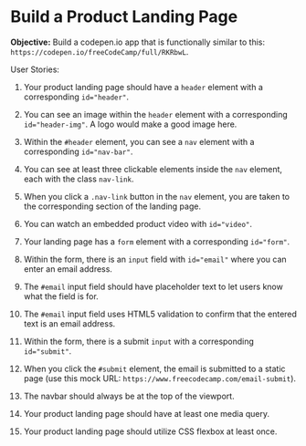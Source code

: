 # Build a Product Landing Page

**Objective:** Build a codepen.io app that is functionally similar to this: `https://codepen.io/freeCodeCamp/full/RKRbwL`.

User Stories:

1. Your product landing page should have a `header` element with a corresponding `id="header"`.

2. You can see an image within the `header` element with a corresponding `id="header-img"`. A logo would make a good image here.

3. Within the `#header` element, you can see a `nav` element with a corresponding `id="nav-bar"`.

4. You can see at least three clickable elements inside the `nav` element, each with the class `nav-link`.

5. When you click a `.nav-link` button in the `nav` element, you are taken to the corresponding section of the landing page.

6. You can watch an embedded product video with `id="video"`.

7. Your landing page has a `form` element with a corresponding `id="form"`.

8. Within the form, there is an `input` field with `id="email"` where you can enter an email address.

9. The `#email` input field should have placeholder text to let users know what the field is for.

10. The `#email` input field uses HTML5 validation to confirm that the entered text is an email address.

11. Within the form, there is a submit `input` with a corresponding `id="submit"`.

12. When you click the `#submit` element, the email is submitted to a static page (use this mock URL: `https://www.freecodecamp.com/email-submit`).

13. The navbar should always be at the top of the viewport.

14. Your product landing page should have at least one media query.

15. Your product landing page should utilize CSS flexbox at least once.
